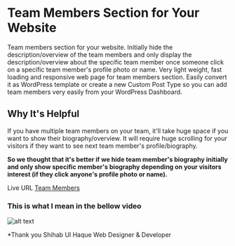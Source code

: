 # Team Members Section for Your Website

Team members section for your website. Initially hide the description/overview of the team members and only display the description/overview about the specific team member once someone click on a specific team member's profile photo or name. Very light weight, fast loading and responsive web page for team members section. Easily convert it as WordPress template or create a new Custom Post Type so you can add team members very easily from your WordPress Dashboard.

## Why It's Helpful

If you have multiple team members on your team, it'll take huge space if you want to show their biography/overview. It will require huge scrolling for your visitors if they want to see next team member's profile/biography.

**So we thought that it's better if we hide team member's biography initially and only show specific member's biography depending on your visitors interest (if they click anyone's profile photo or name).**

Live URL [Team Members](https://shihabiiuc.github.io/team-members-section/)

### This is what I mean in the bellow video
![alt text](https://raw.githubusercontent.com/shihabiiuc/team-members-section/master/img/Team-Members-github.gif)


*Thank you
Shihab Ul Haque
Web Designer & Developer
